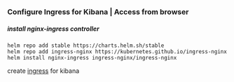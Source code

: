 ### Configure Ingress for Kibana | Access from browser

##### install nginx-ingress controller
    helm repo add stable https://charts.helm.sh/stable 
    helm repo add ingress-nginx https://kubernetes.github.io/ingress-nginx
    helm install nginx-ingress ingress-nginx/ingress-nginx

create [ingress](kibana-ingress.yaml) for kibana

